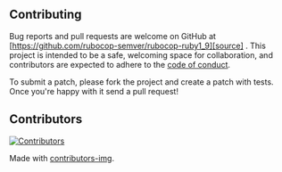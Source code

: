 ## Contributing

Bug reports and pull requests are welcome on GitHub at [https://github.com/rubocop-semver/rubocop-ruby1_9][source]
. This project is intended to be a safe, welcoming space for collaboration, and contributors are expected to adhere to
the [code of conduct][conduct].

To submit a patch, please fork the project and create a patch with tests. Once you're happy with it send a pull request!

## Contributors

[![Contributors](https://contrib.rocks/image?repo=rubocop-semver/rubocop-ruby1_9)][contributors]

Made with [contributors-img][contrib-rocks].

[comment]: <> (Following links are used by README, CONTRIBUTING)

[conduct]: https://github.com/rubocop-semver/rubocop-ruby1_9/blob/main/CODE_OF_CONDUCT.md

[contrib-rocks]: https://contrib.rocks

[contributors]: https://github.com/rubocop-semver/rubocop-ruby1_9/graphs/contributors

[comment]: <> (Following links are used by README, CONTRIBUTING, Homepage)

[source]: https://github.com/rubocop-semver/rubocop-ruby1_9/
